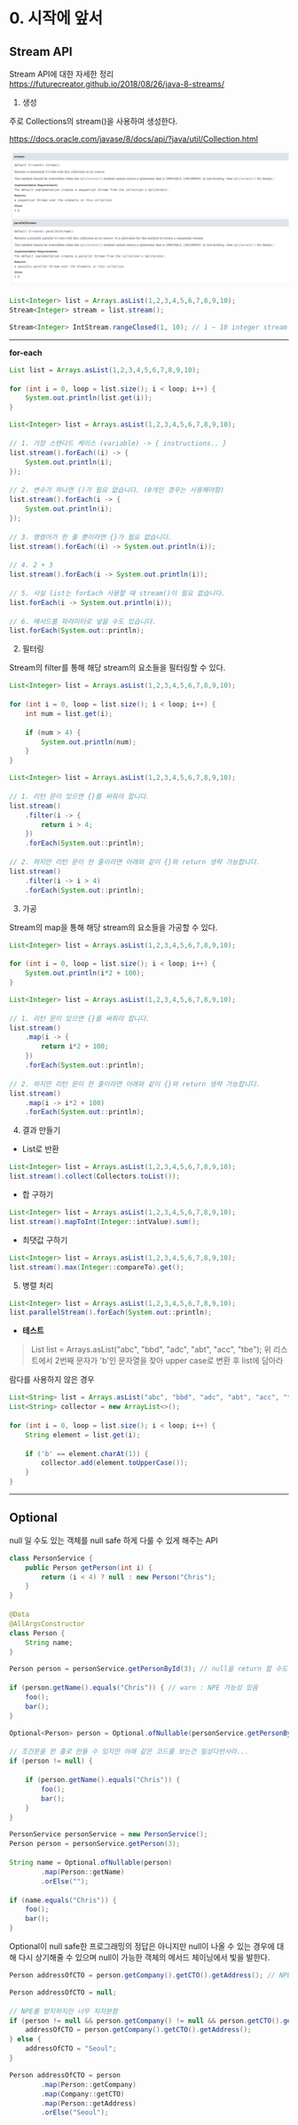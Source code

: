 # 0. 시작에 앞서

## Stream API

Stream API에 대한 자세한 정리 https://futurecreator.github.io/2018/08/26/java-8-streams/

1. 생성

주로 Collections의 stream()을 사용하여 생성한다.

https://docs.oracle.com/javase/8/docs/api/?java/util/Collection.html

![](2018-12-30-21-50-00.png)

```java
List<Integer> list = Arrays.asList(1,2,3,4,5,6,7,8,9,10);
Stream<Integer> stream = list.stream();
```

```java
Stream<Integer> IntStream.rangeClosed(1, 10); // 1 ~ 10 integer stream 생성
```

---

**for-each**

```java
List list = Arrays.asList(1,2,3,4,5,6,7,8,9,10);

for (int i = 0, loop = list.size(); i < loop; i++) {
    System.out.println(list.get(i));
}
```

```java
List<Integer> list = Arrays.asList(1,2,3,4,5,6,7,8,9,10);

// 1. 가장 스탠다드 케이스 (variable) -> { instructions.. }
list.stream().forEach((i) -> {
    System.out.println(i);
});

// 2. 변수가 하나면 ()가 필요 없습니다. (0개인 경우는 사용해야함)
list.stream().forEach(i -> {
    System.out.println(i);
});

// 3. 명령어가 한 줄 뿐이라면 {}가 필요 없습니다.
list.stream().forEach((i) -> System.out.println(i));

// 4. 2 + 3
list.stream().forEach(i -> System.out.println(i));

// 5. 사실 list는 forEach 사용할 때 stream()이 필요 없습니다.
list.forEach(i -> System.out.println(i));

// 6. 메서드를 파라미터로 넣을 수도 있습니다.
list.forEach(System.out::println);
```

2. 필터링

Stream의 filter를 통해 해당 stream의 요소들을 필터링할 수 있다.

```java
List<Integer> list = Arrays.asList(1,2,3,4,5,6,7,8,9,10);

for (int i = 0, loop = list.size(); i < loop; i++) {
    int num = list.get(i);

    if (num > 4) {
        System.out.println(num);
    }
}
```

```java
List<Integer> list = Arrays.asList(1,2,3,4,5,6,7,8,9,10);

// 1. 리턴 문이 있으면 {}를 써줘야 합니다.
list.stream()
    .filter(i -> {
        return i > 4;
    })
    .forEach(System.out::println);

// 2. 하지만 리턴 문이 한 줄이라면 아래와 같이 {}와 return 생략 가능합니다.
list.stream()
    .filter(i -> i > 4)
    .forEach(System.out::println);
```

3. 가공

Stream의 map을 통해 해당 stream의 요소들을 가공할 수 있다.

```java
List<Integer> list = Arrays.asList(1,2,3,4,5,6,7,8,9,10);

for (int i = 0, loop = list.size(); i < loop; i++) {
    System.out.println(i*2 + 100);
}
```

```java
List<Integer> list = Arrays.asList(1,2,3,4,5,6,7,8,9,10);

// 1. 리턴 문이 있으면 {}를 써줘야 합니다.
list.stream()
    .map(i -> {
        return i*2 + 100;
    })
    .forEach(System.out::println);

// 2. 하지만 리턴 문이 한 줄이라면 아래와 같이 {}와 return 생략 가능합니다.
list.stream()
    .map(i -> i*2 + 100)
    .forEach(System.out::println);
```

4. 결과 만들기

- List로 반환

```java
List<Integer> list = Arrays.asList(1,2,3,4,5,6,7,8,9,10);
list.stream().collect(Collectors.toList());
```

- 합 구하기
```java
List<Integer> list = Arrays.asList(1,2,3,4,5,6,7,8,9,10);
list.stream().mapToInt(Integer::intValue).sum();
```

- 최댓값 구하기
```java
List<Integer> list = Arrays.asList(1,2,3,4,5,6,7,8,9,10);
list.stream().max(Integer::compareTo).get();
```

5. 병렬 처리
```java
List<Integer> list = Arrays.asList(1,2,3,4,5,6,7,8,9,10);
list.parallelStream().forEach(System.out::println);
```

- **테스트**

> List<String> list = Arrays.asList("abc", "bbd", "adc", "abt", "acc", "tbe");
> 위 리스트에서 2번째 문자가 'b'인 문자열을 찾아 upper case로 변환 후 list에 담아라

람다를 사용하지 않은 경우

```java
List<String> list = Arrays.asList("abc", "bbd", "adc", "abt", "acc", "tbe");
List<String> collector = new ArrayList<>();

for (int i = 0, loop = list.size(); i < loop; i++) {
    String element = list.get(i);

    if ('b' == element.charAt(1)) {
        collector.add(element.toUpperCase());
    }
}
```

--- 

## Optional

null 일 수도 있는 객체를 null safe 하게 다룰 수 있게 해주는 API

```java
class PersonService {
    public Person getPerson(int i) {
        return (i < 4) ? null : new Person("Chris");
    }
}

@Data
@AllArgsConstructor
class Person {
    String name;
}
```

```java
Person person = personService.getPersonById(3); // null을 return 할 수도 있는 method

if (person.getName().equals("Chris")) { // warn : NPE 가능성 있음
    foo();
    bar();
}
```

```java
Optional<Person> person = Optional.ofNullable(personService.getPersonById(3));

// 조건문을 한 줄로 만들 수 있지만 아래 같은 코드를 보는건 일상다반사라...
if (person != null) {
    
    if (person.getName().equals("Chris")) {
        foo();
        bar();
    }
}
```

```java
PersonService personService = new PersonService();
Person person = personService.getPerson(3);

String name = Optional.ofNullable(person)
        .map(Person::getName)
        .orElse("");

if (name.equals("Chris")) {
    foo();
    bar();
}
```

Optional이 null safe한 프로그래밍의 정답은 아니지만 null이 나올 수 있는 경우에 대해 다시 상기해줄 수 있으며
null이 가능한 객체의 메서드 체이닝에서 빛을 발한다.

```java
Person addressOfCTO = person.getCompany().getCTO().getAddress(); // NPE의 가능성이 매우 높음
```

```java
Person addressOfCTO = null;

// NPE를 방지하지만 너무 지저분함
if (person != null && person.getCompany() != null && person.getCTO().getAddress()) {
    addressOfCTO = person.getCompany().getCTO().getAddress();
} else {
    addressOfCTO = "Seoul";
}
```

```java
Person addressOfCTO = person
        .map(Person::getCompany)
        .map(Company::getCTO)
        .map(Person::getAddress)
        .orElse("Seoul");
```